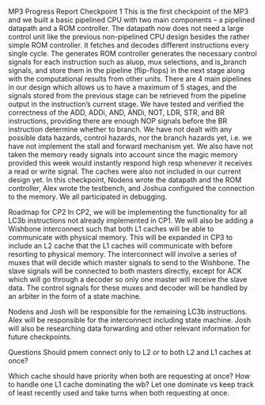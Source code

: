 MP3 Progress Report Checkpoint 1
This is the first checkpoint of the MP3 and we built a basic pipelined CPU with two main components – a pipelined datapath and a ROM controller. The datapath now does not need a large control unit like the previous non-pipelined CPU design besides the rather simple ROM controller. It fetches and decodes different instructions every single cycle. The generates ROM controller generates the necessary control signals for each instruction such as aluop, mux selections, and is_branch signals, and store them in the pipeline (flip-flops) in the next stage along with the computational results from other units. There are 4 main pipelines in our design which allows us to have a maximum of 5 stages, and the signals stored from the previous stage can be retrieved from the pipeline output in the instruction’s current stage.
We have tested and verified the correctness of the ADD, ADDi, AND, ANDi, NOT, LDR, STR, and BR instructions, providing there are enough NOP signals before the BR instruction determine whether to branch.
We have not dealt with any possible data hazards, control hazards, nor the branch hazards yet, i.e. we have not implement the stall and forward mechanism yet. We also have not taken the memory ready signals into account since the magic memory provided this week would instantly respond high resp whenever it receives a read or write signal. The caches were also not included in our current design yet.
In this checkpoint, Nodens wrote the datapath and the ROM controller, Alex wrote the testbench, and Joshua configured the connection to the memory. We all participated in debugging.



Roadmap for CP2
In CP2, we will be implementing the functionality for all LC3b instructions not already implemented in CP1. We will also be adding a Wishbone interconnect such that both L1 caches will be able to communicate with physical memory. This will be expanded in CP3 to include an L2 cache that the L1 caches will communicate with before resorting to physical memory. The interconnect will involve a series of muxes that will decide which master signals to send to the Wishbone. The slave signals will be connected to both masters directly, except for ACK which will go through a decoder so only one master will receive the slave data. The control signals for these muxes and decoder will be handled by an arbiter in the form of a state machine.

Nodens and Josh will be responsible for the remaining LC3b instructions.
Alex will be responsible for the interconnect including state machine.
Josh will also be researching data forwarding and other relevant information for future checkpoints.



Questions
Should pmem connect only to L2 or to both L2 and L1 caches at once?

Which cache should have priority when both are requesting at once?
How to handle one L1 cache dominating the wb? Let one dominate vs keep track of least recently used and take turns when both requesting at once.


